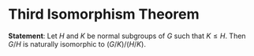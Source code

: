 # Third Isomorphism Theorem
**Statement**: Let $H$ and $K$ be normal subgroups of $G$ such that $K \leq H$. Then $G/H$ is naturally isomorphic to $(G/K)/(H/K)$.